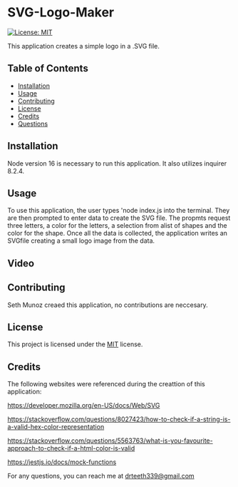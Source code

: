 # SVG-Logo-Maker



[![License: MIT](https://img.shields.io/badge/License-MIT-yellow.svg)](https://opensource.org/licenses/MIT)



This application creates a simple logo in a .SVG file.

## Table of Contents

- [Installation](#installation)
- [Usage](#usage)
- [Contributing](#contributing)
- [License](#license)
- [Credits](#credits)
- [Questions](#questions)

## Installation

Node version 16 is necessary to run this application. It also utilizes inquirer 8.2.4.

## Usage

To use this application, the user types 'node index.js into the terminal. They are then prompted to enter data to create the SVG file. The propmts request three letters, a color for the letters, a selection from alist of shapes and the color for the shape. Once all the data is collected, the application writes an SVGfile creating a small logo image from the data.

## Video



## Contributing

Seth Munoz creaed this application, no contributions are neccesary.

## License

This project is licensed under the [MIT](https://opensource.org/licenses/MIT) license.

## Credits

The following websites were referenced during the creattion of this application: 

https://developer.mozilla.org/en-US/docs/Web/SVG

https://stackoverflow.com/questions/8027423/how-to-check-if-a-string-is-a-valid-hex-color-representation

https://stackoverflow.com/questions/5563763/what-is-you-favourite-approach-to-check-if-a-html-color-is-valid

https://jestjs.io/docs/mock-functions

For any questions, you can reach me at [drteeth339@gmail.com](mailto:drteeth339@gmail.com)
